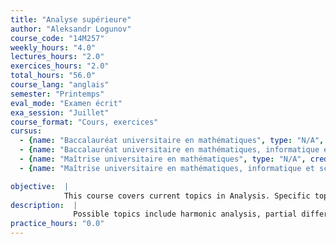 ```yaml
---
title: "Analyse supérieure"
author: "Aleksandr Logunov"
course_code: "14M257"
weekly_hours: "4.0"
lectures_hours: "2.0"
exercices_hours: "2.0"
total_hours: "56.0"
course_lang: "anglais"
semester: "Printemps"
eval_mode: "Examen écrit"
exa_session: "Juillet"
course_format: "Cours, exercices"
cursus:
  - {name: "Baccalauréat universitaire en mathématiques", type: "N/A", credits: "6.0"}
  - {name: "Baccalauréat universitaire en mathématiques, informatique et sciences numériques", type: "N/A", credits: "6.0"}
  - {name: "Maîtrise universitaire en mathématiques", type: "N/A", credits: "6.0"}
  - {name: "Maîtrise universitaire en mathématiques, informatique et sciences numériques", type: "N/A", credits: "6.0"}

objective:  |
            This course covers current topics in Analysis. Specific topic details are provided when the course is offered.
description:  |
              Possible topics include harmonic analysis, partial differential equations, and geometrical measure theory.
practice_hours: "0.0"
---
```

